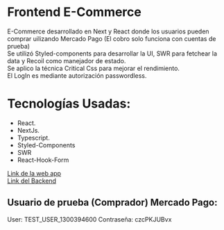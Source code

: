 # Frontend E-Commerce
E-Commerce desarrollado en Next y React donde los usuarios pueden comprar uilizando Mercado Pago (El cobro solo funciona con cuentas de prueba) \
Se utilizó Styled-components para desarrollar la UI, SWR para fetchear la data y Recoil como manejador de estado. \
Se aplico la técnica Critical Css para mejorar el rendimiento. \
El LogIn es mediante autorización passwordless.

# Tecnologías Usadas:
- React.
- NextJs.
- Typescript.
- Styled-Components
- SWR
- React-Hook-Form

[Link de la web app](https://e-commerce-front-six.vercel.app/) \
[Link del Backend](https://github.com/Francisco-B07/e-commerce-back)


## Usuario de prueba (Comprador) Mercado Pago: 
User: TEST_USER_1300394600
Contraseña: czcPKJUBvx
